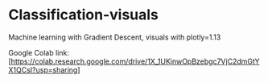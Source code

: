 # Classification-visuals
Machine learning with Gradient Descent, visuals with plotly=1.13

Google Colab link: [https://colab.research.google.com/drive/1X_1UKjnwOpBzebgc7VjC2dmGtYX1QCsI?usp=sharing]
